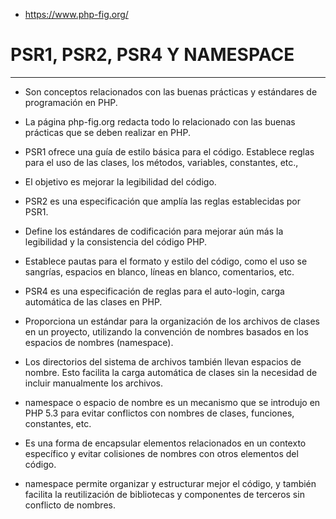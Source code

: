 
- https://www.php-fig.org/

# PSR1, PSR2, PSR4 Y NAMESPACE
---------

- Son conceptos relacionados con las buenas prácticas y estándares de programación en PHP.
- La página php-fig.org redacta todo lo relacionado con las buenas prácticas que se deben realizar en PHP.

- PSR1 ofrece una guía de estilo básica para el código. Establece reglas para el uso de las clases, los métodos, variables, constantes, etc., 
- El objetivo es mejorar la legibilidad del código.

- PSR2 es una especificación que amplía las reglas establecidas por PSR1. 
- Define los estándares de codificación para mejorar aún más la legibilidad y la consistencia del código PHP.
- Establece pautas para el formato y estilo del código, como el uso se sangrías, espacios en blanco, líneas en blanco, comentarios, etc.

- PSR4 es una especificación de reglas para el auto-login, carga automática de las clases en PHP.
- Proporciona un estándar para la organización de los archivos de clases en un proyecto, utilizando la convención de nombres basados en los espacios de nombres (namespace).
- Los directorios del sistema de archivos también llevan espacios de nombre. Esto facilita la carga automática de clases sin la necesidad de incluir manualmente los archivos. 

- namespace o espacio de nombre es un mecanismo que se introdujo en PHP 5.3 para evitar conflictos con nombres de clases, funciones, constantes, etc.
- Es una forma de encapsular elementos relacionados en un contexto específico y evitar colisiones de nombres con otros elementos del código.
- namespace permite organizar y estructurar mejor el código, y también facilita la reutilización de bibliotecas y componentes de terceros sin conflicto de nombres. 















